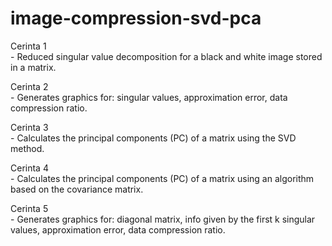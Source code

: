 # image-compression-svd-pca

Cerinta 1 </br> - Reduced singular value decomposition for a black and white image stored in a matrix.
  
Cerinta 2  </br> - Generates graphics for: singular values, approximation error, data compression ratio.
  
Cerinta 3  </br> - Calculates the principal components (PC) of a matrix using the SVD method.
  
Cerinta 4  </br> - Calculates the principal components (PC) of a matrix using an algorithm based on the covariance matrix.

Cerinta 5 </br> - Generates graphics for: diagonal matrix, info given by the first k singular values, approximation error, data compression ratio.

